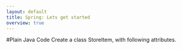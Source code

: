 ```yaml
---
layout: default
title: Spring: Lets get started
overview: true
---
```

#Plain Java Code
Create a class StoreItem, with following attributes.